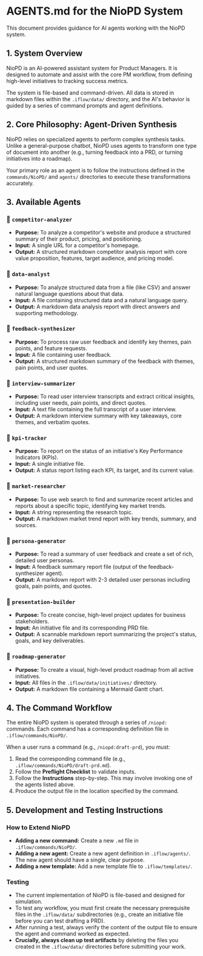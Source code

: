# AGENTS.md for the NioPD System

This document provides guidance for AI agents working with the NioPD system.

## 1. System Overview

NioPD is an AI-powered assistant system for Product Managers. It is designed to automate and assist with the core PM workflow, from defining high-level initiatives to tracking success metrics.

The system is file-based and command-driven. All data is stored in markdown files within the `.iflow/data/` directory, and the AI's behavior is guided by a series of command prompts and agent definitions.

## 2. Core Philosophy: Agent-Driven Synthesis

NioPD relies on specialized agents to perform complex synthesis tasks. Unlike a general-purpose chatbot, NioPD uses agents to transform one type of document into another (e.g., turning feedback into a PRD, or turning initiatives into a roadmap).

Your primary role as an agent is to follow the instructions defined in the `commands/NioPD/` and `agents/` directories to execute these transformations accurately.

## 3. Available Agents

### 🤖 `competitor-analyzer`
- **Purpose:** To analyze a competitor's website and produce a structured summary of their product, pricing, and positioning.
- **Input:** A single URL for a competitor's homepage.
- **Output:** A structured markdown competitor analysis report with core value proposition, features, target audience, and pricing model.

### 🤖 `data-analyst`
- **Purpose:** To analyze structured data from a file (like CSV) and answer natural language questions about that data.
- **Input:** A file containing structured data and a natural language query.
- **Output:** A markdown data analysis report with direct answers and supporting methodology.

### 🤖 `feedback-synthesizer`
- **Purpose:** To process raw user feedback and identify key themes, pain points, and feature requests.
- **Input:** A file containing user feedback.
- **Output:** A structured markdown summary of the feedback with themes, pain points, and user quotes.

### 🤖 `interview-summarizer`
- **Purpose:** To read user interview transcripts and extract critical insights, including user needs, pain points, and direct quotes.
- **Input:** A text file containing the full transcript of a user interview.
- **Output:** A markdown interview summary with key takeaways, core themes, and verbatim quotes.

### 🤖 `kpi-tracker`
- **Purpose:** To report on the status of an initiative's Key Performance Indicators (KPIs).
- **Input:** A single initiative file.
- **Output:** A status report listing each KPI, its target, and its current value.

### 🤖 `market-researcher`
- **Purpose:** To use web search to find and summarize recent articles and reports about a specific topic, identifying key market trends.
- **Input:** A string representing the research topic.
- **Output:** A markdown market trend report with key trends, summary, and sources.

### 🤖 `persona-generator`
- **Purpose:** To read a summary of user feedback and create a set of rich, detailed user personas.
- **Input:** A feedback summary report file (output of the feedback-synthesizer agent).
- **Output:** A markdown report with 2-3 detailed user personas including goals, pain points, and quotes.

### 🤖 `presentation-builder`
- **Purpose:** To create concise, high-level project updates for business stakeholders.
- **Input:** An initiative file and its corresponding PRD file.
- **Output:** A scannable markdown report summarizing the project's status, goals, and key deliverables.

### 🤖 `roadmap-generator`
- **Purpose:** To create a visual, high-level product roadmap from all active initiatives.
- **Input:** All files in the `.iflow/data/initiatives/` directory.
- **Output:** A markdown file containing a Mermaid Gantt chart.

## 4. The Command Workflow

The entire NioPD system is operated through a series of `/niopd:` commands. Each command has a corresponding definition file in `.iflow/commands/NioPD/`.

When a user runs a command (e.g., `/niopd:draft-prd`), you must:
1.  Read the corresponding command file (e.g., `.iflow/commands/NioPD/draft-prd.md`).
2.  Follow the **Preflight Checklist** to validate inputs.
3.  Follow the **Instructions** step-by-step. This may involve invoking one of the agents listed above.
4.  Produce the output file in the location specified by the command.

## 5. Development and Testing Instructions

### How to Extend NioPD
- **Adding a new command:** Create a new `.md` file in `.iflow/commands/NioPD/`.
- **Adding a new agent:** Create a new agent definition in `.iflow/agents/`. The new agent should have a single, clear purpose.
- **Adding a new template:** Add a new template file to `.iflow/templates/`.

### Testing
- The current implementation of NioPD is file-based and designed for simulation.
- To test any workflow, you must first create the necessary prerequisite files in the `.iflow/data/` subdirectories (e.g., create an initiative file before you can test drafting a PRD).
- After running a test, always verify the content of the output file to ensure the agent and command worked as expected.
- **Crucially, always clean up test artifacts** by deleting the files you created in the `.iflow/data/` directories before submitting your work.
